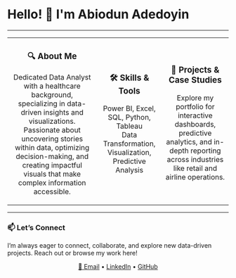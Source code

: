 # Hello! 👋 I'm Abiodun Adedoyin

---

<table>
  <tr>
    <td align="center">
      <h3>🔍 About Me</h3>
      <p>
        Dedicated Data Analyst with a healthcare background, specializing in data-driven insights and visualizations. Passionate about uncovering stories within data, optimizing decision-making, and creating impactful visuals that make complex information accessible.
      </p>
    </td>
    <td align="center">
      <h3>🛠️ Skills & Tools</h3>
      <p>
        Power BI, Excel, SQL, Python, Tableau <br>
        Data Transformation, Visualization, Predictive Analysis
      </p>
    </td>
    <td align="center">
      <h3>📂 Projects & Case Studies</h3>
      <p>
        Explore my portfolio for interactive dashboards, predictive analytics, and in-depth reporting across industries like retail and airline operations.
      </p>
    </td>
  </tr>
</table>

---

### 📫 Let’s Connect
I’m always eager to connect, collaborate, and explore new data-driven projects. Reach out or browse my work here!


<p align="center">
  <a href="mailto:abiodunadedoyin6@gmail.com">📧 Email</a> •
  <a href="https://linkedin.com/in/abiodun-adedoyin">LinkedIn</a> •
  <a href="https://github.com/theabiodun">GitHub</a>
</p>
